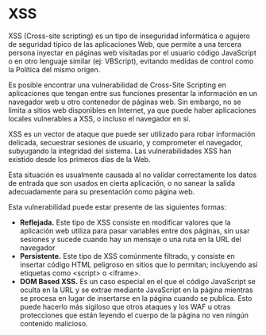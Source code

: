 # XSS

XSS (Cross-site scripting) es un tipo de inseguridad informática o agujero de seguridad típico de las aplicaciones Web, que permite a una tercera persona inyectar en páginas web visitadas por el usuario código JavaScript o en otro lenguaje similar (ej: VBScript), evitando medidas de control como la Política del mismo origen.

Es posible encontrar una vulnerabilidad de Cross-Site Scripting en aplicaciones que tengan entre sus funciones presentar la información en un navegador web u otro contenedor de páginas web. Sin embargo, no se limita a sitios web disponibles en Internet, ya que puede haber aplicaciones locales vulnerables a XSS, o incluso el navegador en sí.

XSS es un vector de ataque que puede ser utilizado para robar información delicada, secuestrar sesiones de usuario, y comprometer el navegador, subyugando la integridad del sistema. Las vulnerabilidades XSS han existido desde los primeros días de la Web.

Esta situación es usualmente causada al no validar correctamente los datos de entrada que son usados en cierta aplicación, o no sanear la salida adecuadamente para su presentación como página web.

Esta vulnerabilidad puede estar presente de las siguientes formas:

* **Reflejada.** Este tipo de XSS consiste en modificar valores que la aplicación web utiliza para pasar variables entre dos páginas, sin usar sesiones y sucede cuando hay un mensaje o una ruta en la URL del navegador
* **Persistente.** Este tipo de XSS comúnmente filtrado, y consiste en insertar código HTML peligroso en sitios que lo permitan; incluyendo así etiquetas como \<script> o \<iframe>.
* **DOM Based XSS.** Es un caso especial en el que el código JavaScript se oculta en la URL y se extrae mediante JavaScript en la página mientras se procesa en lugar de insertarse en la página cuando se publica. Esto puede hacerlo más sigiloso que otros ataques y los WAF u otras protecciones que están leyendo el cuerpo de la página no ven ningún contenido malicioso.
